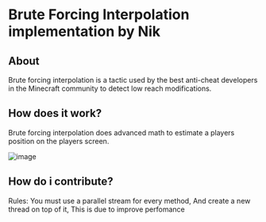 # Brute Forcing Interpolation implementation by Nik

## About

Brute forcing interpolation is a tactic used by the best anti-cheat developers in the Minecraft community to detect low reach modifications.

## How does it work?

Brute forcing interpolation does advanced math to estimate a players position on the players screen.

![image](https://user-images.githubusercontent.com/50290580/122410309-79c11480-cf8c-11eb-95d6-14237c9587c5.png)

## How do i contribute?

Rules: You must use a parallel stream for every method, And create a new thread on top of it, This is due to improve perfomance
